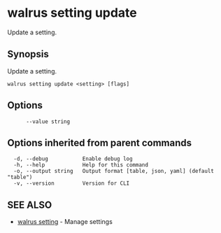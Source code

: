 # walrus setting update

Update a setting.

## Synopsis

Update a setting.

```
walrus setting update <setting> [flags]
```

## Options

```
      --value string   
```

## Options inherited from parent commands

```
  -d, --debug           Enable debug log
  -h, --help            Help for this command
  -o, --output string   Output format [table, json, yaml] (default "table")
  -v, --version         Version for CLI
```

## SEE ALSO

* [walrus setting](walrus_setting)	 - Manage settings

